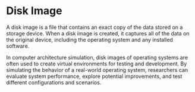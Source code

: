 # Disk Image

A disk image is a file that contains an exact copy of the data stored on a storage device. When a disk image is created, it captures all of the data on the original device, including the operating system and any installed software.

In computer architecture simulation, disk images of operating systems are often used to create virtual environments for testing and development. By simulating the behavior of a real-world operating system, researchers can evaluate system performance, explore potential improvements, and test different configurations and scenarios.